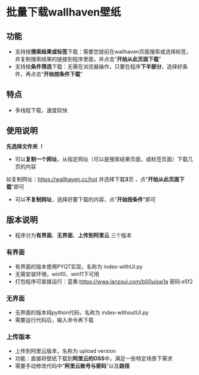 

# 批量下载wallhaven壁纸



## 功能

* 支持按**搜索结果或标签**下载：需要您提前在wallhaven页面搜索或选择标签，并复制搜索结果的链接到程序里面，并点击“**开始从此页面下载**”
* 支持按**条件筛选**下载：无需在浏览器操作，只要在程序**下半部分**，选择好条件，再点击“**开始按条件下载**”




## 特点

* 多线程下载，速度较快


## 使用说明

**先选择文件夹 ！**

- 可以**复制一个网址**，从指定网址（可以是搜索结果页面，或标签页面）下载几页的内容

如复制网址：https://wallhaven.cc/hot 并选择下载**3**页 ，点“**开始从此页面下载**”即可

- 可以**不复制网址**，选择好要下载的内容，点“**开始按条件**”即可




## 版本说明

* 程序分为**有界面**、**无界面**、**上传到阿里云** 三个版本



### 有界面

* 有界面的版本使用PYQT实现，名称为 index-withUI.py
* 无需安装环境，win10、win11下可用
* 打包程序可直接运行：蓝奏:https://wwa.lanzoui.com/b00uisw1a 密码:e5f2



### 无界面

* 无界面的版本纯python代码，名称为 index-withoutUI.py
* 需要运行代码后，输入命令再下载



### 上传版本

* 上传到阿里云版本，名称为 upload version
* 功能：直接将壁纸下载到**阿里云的OSS**中，满足一些特定场景下需求
* 需要手动修改代码中“**阿里云账号与密码**”以及**路径**
